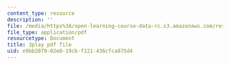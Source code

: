 ```yaml
---
content_type: resource
description: ''
file: /media/https%3A/open-learning-course-data-rc.s3.amazonaws.com/res-6-006-video-demonstrations-in-lasers-and-optics-spring-2008/e9bb207902e819cbf121436cfca875d4_o1YjIyzshh8.pdf
file_type: application/pdf
resourcetype: Document
title: 3play pdf file
uid: e9bb2079-02e8-19cb-f121-436cfca875d4
---
```

